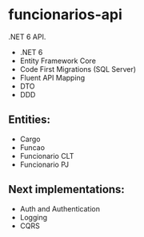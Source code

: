 # funcionarios-api
.NET 6 API.

<ul>
<li>.NET 6</li>
<li>Entity Framework Core</li>
<li>Code First Migrations (SQL Server)</li>
<li>Fluent API Mapping</li>
<li>DTO</li>
<li>DDD</li>
</ul>

## Entities:

<ul>
<li>Cargo</li>
<li>Funcao</li>
<li>Funcionario CLT</li>
<li>Funcionario PJ</li>
</ul>


## Next implementations:

<ul>
<li>Auth and Authentication</li>
<li>Logging</li>
<li>CQRS</li>
</ul>
